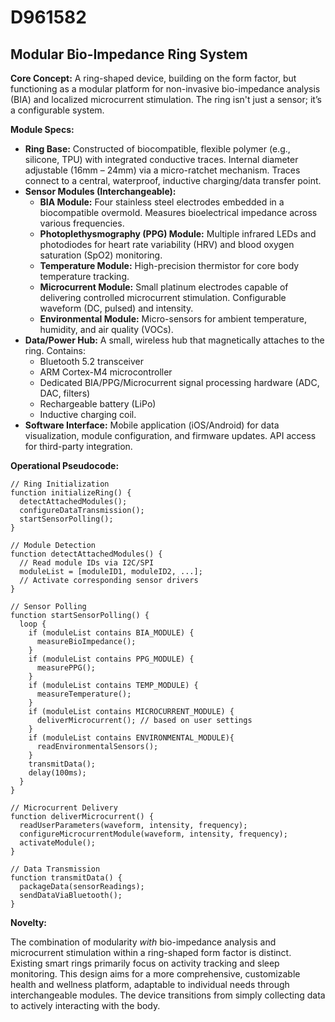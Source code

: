 # D961582

## Modular Bio-Impedance Ring System

**Core Concept:** A ring-shaped device, building on the form factor, but functioning as a modular platform for non-invasive bio-impedance analysis (BIA) and localized microcurrent stimulation. The ring isn't just a sensor; it’s a configurable system.

**Module Specs:**

*   **Ring Base:** Constructed of biocompatible, flexible polymer (e.g., silicone, TPU) with integrated conductive traces. Internal diameter adjustable (16mm – 24mm) via a micro-ratchet mechanism. Traces connect to a central, waterproof, inductive charging/data transfer point.
*   **Sensor Modules (Interchangeable):**
    *   **BIA Module:** Four stainless steel electrodes embedded in a biocompatible overmold. Measures bioelectrical impedance across various frequencies.
    *   **Photoplethysmography (PPG) Module:**  Multiple infrared LEDs and photodiodes for heart rate variability (HRV) and blood oxygen saturation (SpO2) monitoring.
    *   **Temperature Module:** High-precision thermistor for core body temperature tracking.
    *   **Microcurrent Module:**  Small platinum electrodes capable of delivering controlled microcurrent stimulation. Configurable waveform (DC, pulsed) and intensity.
    *   **Environmental Module:** Micro-sensors for ambient temperature, humidity, and air quality (VOCs).
*   **Data/Power Hub:** A small, wireless hub that magnetically attaches to the ring.  Contains:
    *   Bluetooth 5.2 transceiver
    *   ARM Cortex-M4 microcontroller
    *   Dedicated BIA/PPG/Microcurrent signal processing hardware (ADC, DAC, filters)
    *   Rechargeable battery (LiPo)
    *   Inductive charging coil.
*   **Software Interface:** Mobile application (iOS/Android) for data visualization, module configuration, and firmware updates. API access for third-party integration.

**Operational Pseudocode:**

```
// Ring Initialization
function initializeRing() {
  detectAttachedModules();
  configureDataTransmission();
  startSensorPolling();
}

// Module Detection
function detectAttachedModules() {
  // Read module IDs via I2C/SPI
  moduleList = [moduleID1, moduleID2, ...];
  // Activate corresponding sensor drivers
}

// Sensor Polling
function startSensorPolling() {
  loop {
    if (moduleList contains BIA_MODULE) {
      measureBioImpedance();
    }
    if (moduleList contains PPG_MODULE) {
      measurePPG();
    }
    if (moduleList contains TEMP_MODULE) {
      measureTemperature();
    }
    if (moduleList contains MICROCURRENT_MODULE) {
      deliverMicrocurrent(); // based on user settings
    }
    if (moduleList contains ENVIRONMENTAL_MODULE){
      readEnvironmentalSensors();
    }
    transmitData();
    delay(100ms);
  }
}

// Microcurrent Delivery
function deliverMicrocurrent() {
  readUserParameters(waveform, intensity, frequency);
  configureMicrocurrentModule(waveform, intensity, frequency);
  activateModule();
}

// Data Transmission
function transmitData() {
  packageData(sensorReadings);
  sendDataViaBluetooth();
}
```

**Novelty:**

The combination of modularity *with* bio-impedance analysis and microcurrent stimulation within a ring-shaped form factor is distinct. Existing smart rings primarily focus on activity tracking and sleep monitoring. This design aims for a more comprehensive, customizable health and wellness platform, adaptable to individual needs through interchangeable modules. The device transitions from simply collecting data to actively interacting with the body.
